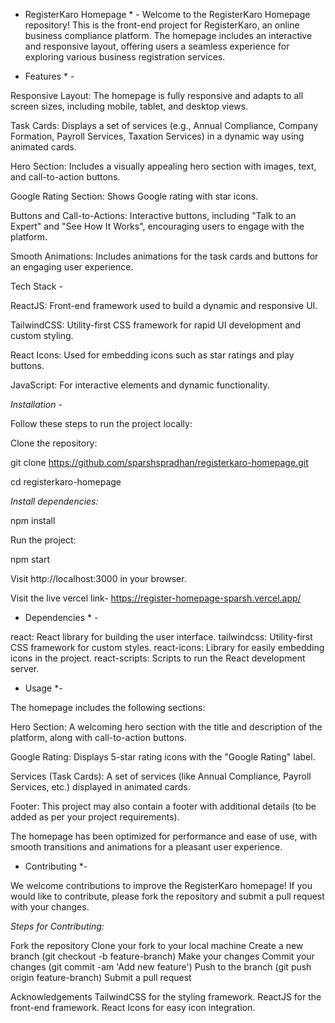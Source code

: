 * RegisterKaro Homepage * -
Welcome to the RegisterKaro Homepage repository! This is the front-end project for RegisterKaro, an online business compliance platform. The homepage includes an interactive and responsive layout, offering users a seamless experience for exploring various business registration services.

* Features * -
  
Responsive Layout: The homepage is fully responsive and adapts to all screen sizes, including mobile, tablet, and desktop views.

Task Cards: Displays a set of services (e.g., Annual Compliance, Company Formation, Payroll Services, Taxation Services) in a dynamic way using animated cards.

Hero Section: Includes a visually appealing hero section with images, text, and call-to-action buttons.

Google Rating Section: Shows Google rating with star icons.

Buttons and Call-to-Actions: Interactive buttons, including "Talk to an Expert" and "See How It Works", encouraging users to engage with the platform.

Smooth Animations: Includes animations for the task cards and buttons for an engaging user experience.

Tech Stack -

ReactJS: Front-end framework used to build a dynamic and responsive UI.

TailwindCSS: Utility-first CSS framework for rapid UI development and custom styling.

React Icons: Used for embedding icons such as star ratings and play buttons.

JavaScript: For interactive elements and dynamic functionality.


*Installation* -

Follow these steps to run the project locally:

Clone the repository:


git clone https://github.com/sparshspradhan/registerkaro-homepage.git

cd registerkaro-homepage

*Install dependencies:*


npm install

Run the project:


npm start

Visit http://localhost:3000 in your browser.

Visit the live vercel link- https://register-homepage-sparsh.vercel.app/

* Dependencies * -
  
react: React library for building the user interface.
tailwindcss: Utility-first CSS framework for custom styles.
react-icons: Library for easily embedding icons in the project.
react-scripts: Scripts to run the React development server.

* Usage *-
  
The homepage includes the following sections:

Hero Section: A welcoming hero section with the title and description of the platform, along with call-to-action buttons.

Google Rating: Displays 5-star rating icons with the "Google Rating" label.

Services (Task Cards): A set of services (like Annual Compliance, Payroll Services, etc.) displayed in animated cards.

Footer: This project may also contain a footer with additional details (to be added as per your project requirements).

The homepage has been optimized for performance and ease of use, with smooth transitions and animations for a pleasant user experience.

* Contributing *-
  
We welcome contributions to improve the RegisterKaro homepage! If you would like to contribute, please fork the repository and submit a pull request with your changes.

*Steps for Contributing:*

Fork the repository
Clone your fork to your local machine
Create a new branch (git checkout -b feature-branch)
Make your changes
Commit your changes (git commit -am 'Add new feature')
Push to the branch (git push origin feature-branch)
Submit a pull request

Acknowledgements
TailwindCSS for the styling framework.
ReactJS for the front-end framework.
React Icons for easy icon integration.
